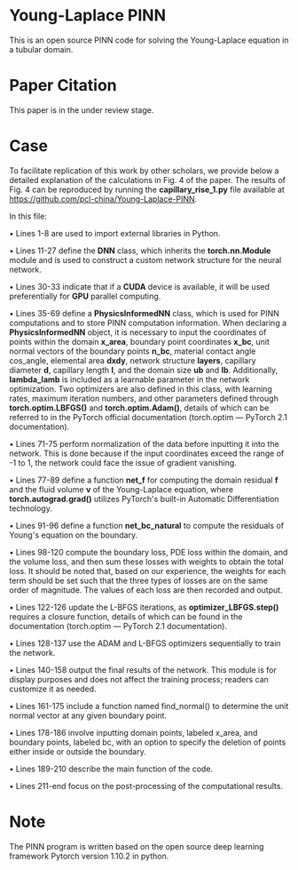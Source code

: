 # Young-Laplace PINN
This is an open source PINN code for solving the Young-Laplace equation in a tubular domain.
# Paper Citation
This paper is in the under review stage.
# Case
To facilitate replication of this work by other scholars, we provide below a detailed explanation of the calculations in Fig. 4 of the paper. The results of Fig. 4 can be reproduced by running the **capillary_rise_1.py** file available at https://github.com/pcl-china/Young-Laplace-PINN.

In this file:

•	Lines 1-8 are used to import external libraries in Python.

•	Lines 11-27 define the **DNN** class, which inherits the **torch.nn.Module** module and is used to construct a custom network structure for the neural network.

•	Lines 30-33 indicate that if a **CUDA** device is available, it will be used preferentially for **GPU** parallel computing.

•	Lines 35-69 define a **PhysicsInformedNN** class, which is used for PINN computations and to store PINN computation information. When declaring a **PhysicsInformedNN** object, it is necessary to input the coordinates of points within the domain **x_area**, boundary point coordinates **x_bc**, unit normal vectors of the boundary points **n_bc**, material contact angle cos_angle, elemental area **dxdy**, network structure **layers**, capillary diameter **d**, capillary length **l**, and the domain size **ub** and **lb**. Additionally, **lambda_lamb** is included as a learnable parameter in the network optimization. Two optimizers are also defined in this class, with learning rates, maximum iteration numbers, and other parameters defined through **torch.optim.LBFGS()** and **torch.optim.Adam()**, details of which can be referred to in the PyTorch official documentation (torch.optim — PyTorch 2.1 documentation).

•	Lines 71-75 perform normalization of the data before inputting it into the network. This is done because if the input coordinates exceed the range of -1 to 1, the network could face the issue of gradient vanishing.

•	Lines 77-89 define a function **net_f** for computing the domain residual **f** and the fluid volume **v** of the Young-Laplace equation, where **torch.autograd.grad()** utilizes PyTorch's built-in Automatic Differentiation technology.

•	Lines 91-96 define a function **net_bc_natural** to compute the residuals of Young's equation on the boundary.

•	Lines 98-120 compute the boundary loss, PDE loss within the domain, and the volume loss, and then sum these losses with weights to obtain the total loss. It should be noted that, based on our experience, the weights for each term should be set such that the three types of losses are on the same order of magnitude. The values of each loss are then recorded and output.

•	Lines 122-126 update the L-BFGS iterations, as **optimizer_LBFGS.step()** requires a closure function, details of which can be found in the documentation (torch.optim — PyTorch 2.1 documentation).

•	Lines 128-137 use the ADAM and L-BFGS optimizers sequentially to train the network.

•	Lines 140-158 output the final results of the network. This module is for display purposes and does not affect the training process; readers can customize it as needed.

•	Lines 161-175 include a function named find_normal() to determine the unit normal vector at any given boundary point.

•	Lines 178-186 involve inputting domain points, labeled x_area, and boundary points, labeled bc, with an option to specify the deletion of points either inside or outside the boundary.

•	Lines 189-210 describe the main function of the code.

•	Lines 211-end focus on the post-processing of the computational results.

# Note
The PINN program is written based on the open source deep learning framework Pytorch version 1.10.2 in python.

